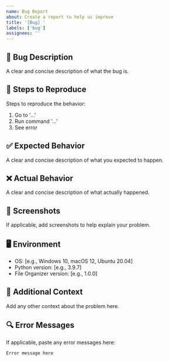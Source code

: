 ```yaml
---
name: Bug Report
about: Create a report to help us improve
title: '[Bug] '
labels: ['bug']
assignees: ''
---
```


## 🐛 Bug Description
A clear and concise description of what the bug is.

## 🔄 Steps to Reproduce
Steps to reproduce the behavior:
1. Go to '...'
2. Run command '...'
3. See error

## ✅ Expected Behavior
A clear and concise description of what you expected to happen.

## ❌ Actual Behavior
A clear and concise description of what actually happened.

## 📸 Screenshots
If applicable, add screenshots to help explain your problem.

## 🖥️ Environment
- OS: [e.g., Windows 10, macOS 12, Ubuntu 20.04]
- Python version: [e.g., 3.9.7]
- File Organizer version: [e.g., 1.0.0]

## 📝 Additional Context
Add any other context about the problem here.

## 🔍 Error Messages
If applicable, paste any error messages here:
```
Error message here
```

